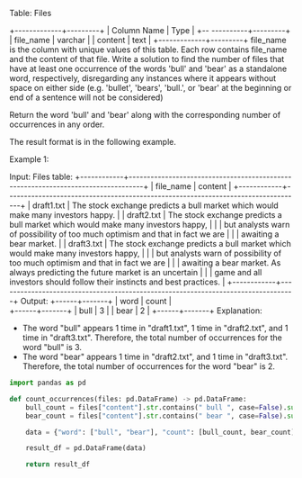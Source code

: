 Table: Files

+-------------+---------+
| Column Name | Type    |
+-- ----------+---------+
| file_name   | varchar |
| content     | text    |
+-------------+---------+
file_name is the column with unique values of this table. 
Each row contains file_name and the content of that file.
Write a solution to find the number of files that have at least one occurrence of the words 'bull' and 'bear' as a standalone word, respectively, disregarding any instances where it appears without space on either side (e.g. 'bullet', 'bears', 'bull.', or 'bear' at the beginning or end of a sentence will not be considered) 

Return the word 'bull' and 'bear' along with the corresponding number of occurrences in any order.

The result format is in the following example.

 

Example 1:

Input: 
Files table:
+------------+----------------------------------------------------------------------------------+
| file_name  | content                                                                         | 
+------------+----------------------------------------------------------------------------------+
| draft1.txt | The stock exchange predicts a bull market which would make many investors happy. | 
| draft2.txt | The stock exchange predicts a bull market which would make many investors happy, |
|            | but analysts warn of possibility of too much optimism and that in fact we are    |
|            | awaiting a bear market.                                                          | 
| draft3.txt | The stock exchange predicts a bull market which would make many investors happy, |
|            | but analysts warn of possibility of too much optimism and that in fact we are    |
|            | awaiting a bear market. As always predicting the future market is an uncertain   |
|            | game and all investors should follow their instincts and best practices.         | 
+------------+----------------------------------------------------------------------------------+
Output: 
+------+-------+
| word | count |  
+------+-------+
| bull | 3     | 
| bear | 2     | 
+------+-------+
Explanation: 
- The word "bull" appears 1 time in "draft1.txt", 1 time in "draft2.txt", and 1 time in "draft3.txt". Therefore, the total number of occurrences for the word "bull" is 3.
- The word "bear" appears 1 time in "draft2.txt", and 1 time in "draft3.txt". Therefore, the total number of occurrences for the word "bear" is 2.



```py
import pandas as pd

def count_occurrences(files: pd.DataFrame) -> pd.DataFrame:
    bull_count = files["content"].str.contains(" bull ", case=False).sum()
    bear_count = files["content"].str.contains(" bear ", case=False).sum()

    data = {"word": ["bull", "bear"], "count": [bull_count, bear_count]}

    result_df = pd.DataFrame(data)

    return result_df
```